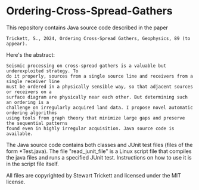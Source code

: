 # Ordering-Cross-Spread-Gathers

This repository contains Java source code described in the paper

    Trickett, S., 2024, Ordering Cross-Spread Gathers, Geophysics, 89 (to appear).

Here's the abstract:

    Seismic processing on cross-spread gathers is a valuable but underexploited strategy. To
    do it properly, sources from a single source line and receivers from a single receiver line
    must be ordered in a physically sensible way, so that adjacent sources or receivers on a
    surface diagram are physically near each other. But determining such an ordering is a
    challenge on irregularly acquired land data. I propose novel automatic ordering algorithms
    using tools from graph theory that minimize large gaps and preserve the sequential patterns
    found even in highly irregular acquisition. Java source code is available.

The Java source code contains both classes and JUnit test files (files of the form *Test.java).
The file "read_junit_file" is a Linux script file that compiles the java files and runs a 
specified JUnit test. Instructions on how to use it is in the script file itself.

All files are copyrighted by Stewart Trickett and licensed under the MIT license.
